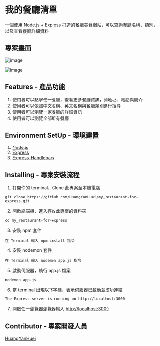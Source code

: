 # 我的餐廳清單

一個使用 Node.js + Express 打造的餐廳美食網站，可以查詢餐廳名稱、類別，以及查看餐廳詳細資料

## 專案畫面

![image](https://github.com/HuangYanHuei/my_restaurant-for-express/tree/main/public/img/info1.png)

![image](https://github.com/HuangYanHuei/my_restaurant-for-express/tree/main/public/img/info2.png)

## Features - 產品功能

1. 使用者可以點擊任一餐廳，查看更多餐廳資訊，如地址、電話與簡介
2. 使用者可以依照中文名稱、英文名稱與餐廳類別進行搜尋
3. 使用者可以瀏覽一家餐廳的詳細資訊
4. 使用者可以瀏覽全部所有餐廳

## Environment SetUp - 環境建置

1. [Node.js](https://nodejs.org/en/)
2. [Express](https://www.npmjs.com/package/express) 
3. [Express-Handlebars](https://www.npmjs.com/package/express-handlebars)

## Installing - 專案安裝流程

1. 打開你的 terminal，Clone 此專案至本機電腦

```
git clone https://github.com/HuangYanHuei/my_restaurant-for-express.git
```

2. 開啟終端機，進入存放此專案的資料夾

```
cd my_restaurant-for-express
```

3. 安裝 npm 套件

```
在 Terminal 輸入 npm install 指令
```

4. 安裝 nodemon 套件

```
在 Terminal 輸入 nodemon app.js 指令
```

5. 啟動伺服器，執行 app.js 檔案

```
nodemon app.js
```

6. 當 terminal 出現以下字樣，表示伺服器已啟動並成功連結

```
The Express server is running on http://localhost:3000
```

7. 開啟任一瀏覽器瀏覽器輸入 [http://localhost:3000](http://localhost:3000) 

## Contributor - 專案開發人員
[HuangYanHuei](https://github.com/HuangYanHuei)
